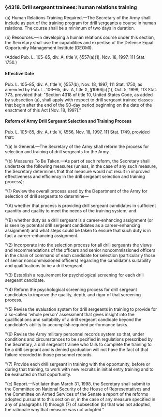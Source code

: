 ### §4318. Drill sergeant trainees: human relations training ###

(a) Human Relations Training Required.—The Secretary of the Army shall include as part of the training program for drill sergeants a course in human relations. The course shall be a minimum of two days in duration.

(b) Resources.—In developing a human relations course under this section, the Secretary shall use the capabilities and expertise of the Defense Equal Opportunity Management Institute (DEOMI).

(Added Pub. L. 105–85, div. A, title V, §557(a)(1), Nov. 18, 1997, 111 Stat. 1750.)

#### Effective Date ####

Pub. L. 105–85, div. A, title V, §557(b), Nov. 18, 1997, 111 Stat. 1750, as amended by Pub. L. 106–65, div. A, title X, §1066(c)(1), Oct. 5, 1999, 113 Stat. 773, provided that: "Section 4318 of title 10, United States Code, as added by subsection (a), shall apply with respect to drill sergeant trainee classes that begin after the end of the 90-day period beginning on the date of the enactment of this Act [Nov. 18, 1997]."

#### Reform of Army Drill Sergeant Selection and Training Process ####

Pub. L. 105–85, div. A, title V, §556, Nov. 18, 1997, 111 Stat. 1749, provided that:

"(a) In General.—The Secretary of the Army shall reform the process for selection and training of drill sergeants for the Army.

"(b) Measures To Be Taken.—As part of such reform, the Secretary shall undertake the following measures (unless, in the case of any such measure, the Secretary determines that that measure would not result in improved effectiveness and efficiency in the drill sergeant selection and training process):

"(1) Review the overall process used by the Department of the Army for selection of drill sergeants to determine—

"(A) whether that process is providing drill sergeant candidates in sufficient quantity and quality to meet the needs of the training system; and

"(B) whether duty as a drill sergeant is a career-enhancing assignment (or is seen by potential drill sergeant candidates as a career-enhancing assignment) and what steps could be taken to ensure that such duty is in fact a career-enhancing assignment.

"(2) Incorporate into the selection process for all drill sergeants the views and recommendations of the officers and senior noncommissioned officers in the chain of command of each candidate for selection (particularly those of senior noncommissioned officers) regarding the candidate's suitability and qualifications to be a drill sergeant.

"(3) Establish a requirement for psychological screening for each drill sergeant candidate.

"(4) Reform the psychological screening process for drill sergeant candidates to improve the quality, depth, and rigor of that screening process.

"(5) Revise the evaluation system for drill sergeants in training to provide for a so-called 'whole person' assessment that gives insight into the qualifications and suitability of a drill sergeant candidate beyond the candidate's ability to accomplish required performance tasks.

"(6) Revise the Army military personnel records system so that, under conditions and circumstances to be specified in regulations prescribed by the Secretary, a drill sergeant trainee who fails to complete the training to be a drill sergeant and is denied graduation will not have the fact of that failure recorded in those personnel records.

"(7) Provide each drill sergeant in training with the opportunity, before or during that training, to work with new recruits in initial entry training and to be evaluated on that opportunity.

"(c) Report.—Not later than March 31, 1998, the Secretary shall submit to the Committee on National Security of the House of Representatives and the Committee on Armed Services of the Senate a report of the reforms adopted pursuant to this section or, in the case of any measure specified in any of paragraphs (1) through (7) of subsection (b) that was not adopted, the rationale why that measure was not adopted."